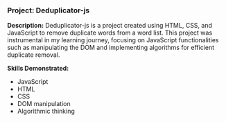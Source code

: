 ### Project: Deduplicator-js

**Description:**
Deduplicator-js is a project created using HTML, CSS, and JavaScript to remove duplicate words from a word list. This project was instrumental in my learning journey, focusing on JavaScript functionalities such as manipulating the DOM and implementing algorithms for efficient duplicate removal.

**Skills Demonstrated:**
- JavaScript
- HTML
- CSS
- DOM manipulation
- Algorithmic thinking
